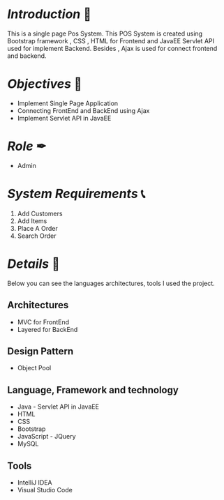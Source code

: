 

# *Introduction* 📝
This is a single page Pos System.
This POS System is created using Bootstrap framework , CSS , HTML for Frontend and JavaEE Servlet API used for implement Backend.
Besides , Ajax is used for connect frontend and backend.

# *Objectives* 🔑
* Implement Single Page Application
* Connecting FrontEnd and BackEnd using Ajax
* Implement Servlet API in JavaEE

# *Role* ✒
* Admin

# *System Requirements* 📞
1. Add Customers
2. Add Items
3. Place A Order
4. Search Order
 
# *Details* 🔖
Below you can see the languages architectures, tools I used  the project.

## Architectures
*  MVC for FrontEnd
*  Layered for BackEnd

## Design Pattern
*  Object Pool

## Language, Framework and technology
* Java - Servlet API in JavaEE
* HTML
* CSS
* Bootstrap
* JavaScript - JQuery
* MySQL

## Tools
* IntelliJ IDEA
* Visual Studio Code
